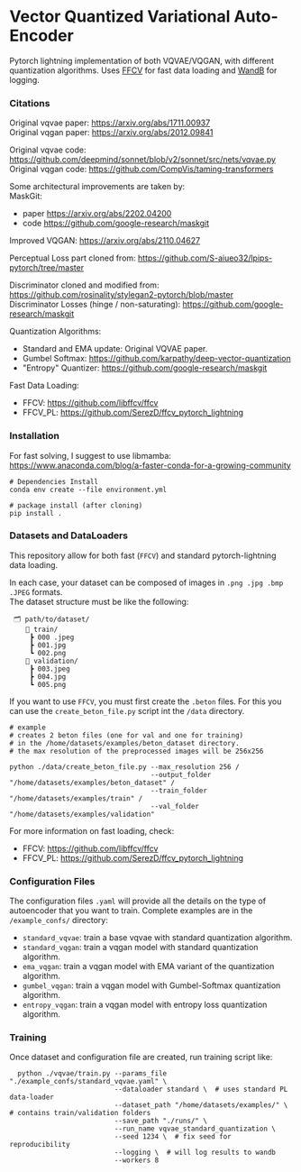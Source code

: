 # Vector Quantized Variational Auto-Encoder

Pytorch lightning implementation of both VQVAE/VQGAN, with different quantization algorithms.
Uses [FFCV](https://github.com/libffcv/ffcv) for fast data loading and [WandB](https://github.com/wandb/wandb)
for logging.

### Citations

Original vqvae paper: https://arxiv.org/abs/1711.00937  
Original vqgan paper: https://arxiv.org/abs/2012.09841

Original vqvae code: https://github.com/deepmind/sonnet/blob/v2/sonnet/src/nets/vqvae.py  
Original vqgan code: https://github.com/CompVis/taming-transformers

Some architectural improvements are taken by:  
MaskGit: 
   - paper https://arxiv.org/abs/2202.04200
   - code https://github.com/google-research/maskgit  

Improved VQGAN: https://arxiv.org/abs/2110.04627

Perceptual Loss part cloned from: https://github.com/S-aiueo32/lpips-pytorch/tree/master

Discriminator cloned and modified from:  https://github.com/rosinality/stylegan2-pytorch/blob/master  
Discriminator Losses (hinge / non-saturating): https://github.com/google-research/maskgit

Quantization Algorithms: 
   - Standard and EMA update: Original VQVAE paper. 
   - Gumbel Softmax: https://github.com/karpathy/deep-vector-quantization
   - "Entropy" Quantizer: https://github.com/google-research/maskgit

Fast Data Loading:
   - FFCV: https://github.com/libffcv/ffcv
   - FFCV_PL: https://github.com/SerezD/ffcv_pytorch_lightning


### Installation

For fast solving, I suggest to use libmamba:  
https://www.anaconda.com/blog/a-faster-conda-for-a-growing-community

```
# Dependencies Install 
conda env create --file environment.yml

# package install (after cloning)
pip install .
```

### Datasets and DataLoaders

This repository allow for both fast (`FFCV`) and standard pytorch-lightning data loading.

In each case, your dataset can be composed of images in `.png .jpg .bmp .JPEG` formats.  
The dataset structure must be like the following:
 ```
  🗂 path/to/dataset/
     📂 train/
      ┣ 000 .jpeg
      ┣ 001.jpg
      ┗ 002.png
     📂 validation/
      ┣ 003.jpeg
      ┣ 004.jpg
      ┗ 005.png
 ```

If you want to use `FFCV`, you must first create the `.beton` files. For this you can use the `create_beton_file.py` script
int the `/data` directory.

```
# example
# creates 2 beton files (one for val and one for training) 
# in the /home/datasets/examples/beton_dataset directory. 
# the max resolution of the preprocessed images will be 256x256

python ./data/create_beton_file.py --max_resolution 256 /
                                   --output_folder "/home/datasets/examples/beton_dataset" /
                                   --train_folder "/home/datasets/examples/train" /
                                   --val_folder "/home/datasets/examples/validation"
```

For more information on fast loading, check:
   - FFCV: https://github.com/libffcv/ffcv
   - FFCV_PL: https://github.com/SerezD/ffcv_pytorch_lightning


### Configuration Files

The configuration files `.yaml` will provide all the details on the type of autoencoder that
you want to train. 
Complete examples are in the `/example_confs/` directory:
   - `standard_vqvae`: train a base vqvae with standard quantization algorithm.
   - `standard_vqgan`: train a vqgan model with standard quantization algorithm.
   - `ema_vqgan`: train a vqgan model with EMA variant of the quantization algorithm.
   - `gumbel_vqgan`: train a vqgan model with Gumbel-Softmax quantization algorithm.
   - `entropy_vqgan`: train a vqgan model with entropy loss quantization algorithm.

### Training

Once dataset and configuration file are created, run training script like:  
```
  python ./vqvae/train.py --params_file "./example_confs/standard_vqvae.yaml" \
                          --dataloader standard \  # uses standard PL data-loader
                          --dataset_path "/home/datasets/examples/" \ # contains train/validation folders
                          --save_path "./runs/" \ 
                          --run_name vqvae_standard_quantization \
                          --seed 1234 \  # fix seed for reproducibility
                          --logging \  # will log results to wandb
                          --workers 8               
```